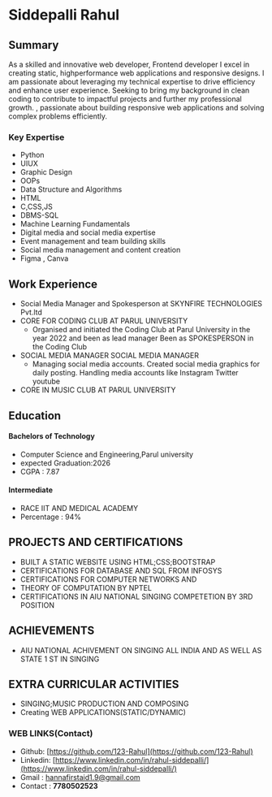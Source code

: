 #  Siddepalli Rahul 

## Summary
As a skilled and innovative web developer, Frontend developer I excel in creating static, highperformance web applications and responsive designs. I am passionate about leveraging my
technical expertise to drive efficiency and enhance user experience. Seeking to bring my
background in clean coding to contribute to impactful projects and further my professional
growth.
, passionate about building responsive web
applications and solving complex problems efficiently.

### Key Expertise 
+ Python
+ UIUX
+ Graphic Design
+ OOPs
+ Data Structure and Algorithms
+ HTML
+ C,CSS,JS
+ DBMS-SQL
+ Machine Learning Fundamentals
+ Digital media and social media expertise
+ Event management and team building skills
+ Social media management and content creation
+ Figma , Canva
## Work Experience
-  Social Media Manager and Spokesperson at SKYNFIRE TECHNOLOGIES Pvt.ltd    
- CORE FOR CODING CLUB AT PARUL UNIVERSITY 
    + Organised and initiated the Coding Club at Parul
University in the year 2022 and been as lead manager
Been as SPOKESPERSON in the Coding Club
- SOCIAL MEDIA MANAGER SOCIAL MEDIA MANAGER
    + Managing social media accounts.
      Created social media graphics for daily posting.
       Handling media accounts like Instagram Twitter youtube
- CORE IN MUSIC CLUB AT PARUL UNIVERSITY

## Education
#### Bachelors of Technology
+ Computer Science and Engineering,Parul university
+ expected Graduation:2026
+ CGPA : 7.87

#### Intermediate
+ RACE IIT AND MEDICAL ACADEMY
+ Percentage : 94%

## PROJECTS AND CERTIFICATIONS
+ BUILT A STATIC WEBSITE USING HTML;CSS;BOOTSTRAP
+ CERTIFICATIONS FOR DATABASE AND SQL FROM INFOSYS
+ CERTIFICATIONS FOR COMPUTER NETWORKS AND
+ THEORY OF COMPUTATION BY NPTEL
+ CERTIFICATIONS IN AIU NATIONAL SINGING COMPETETION BY 3RD POSITION
 ## ACHIEVEMENTS
 + AIU NATIONAL ACHIVEMENT ON SINGING ALL INDIA AND AS WELL AS STATE 1 ST IN SINGING
 ## EXTRA CURRICULAR ACTIVITIES
 + SINGING;MUSIC PRODUCTION AND COMPOSING
 + Creating WEB APPLICATIONS(STATIC/DYNAMIC)

### WEB LINKS(Contact)
+ Github: [https://github.com/123-Rahul](https://github.com/123-Rahul)
+ Linkedin: [https://www.linkedin.com/in/rahul-siddepalli/](https://www.linkedin.com/in/rahul-siddepalli/)
+ Gmail : hannafirstaid1.9@gmail.com
+ Contact : **7780502523**